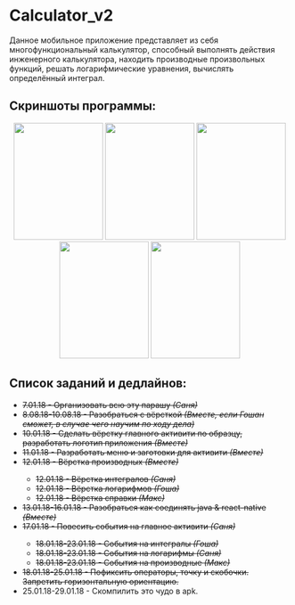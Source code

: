 # Calculator_v2
Данное мобильное приложение представляет из себя многофункциональный калькулятор, способный выполнять действия инженерного калькулятора, находить производные произвольных функций, решать логарифмические уравнения, вычислять определённый интеграл.
<h2 align="left"> Скриншоты программы:</h2>
<p align="center">
  <img src="https://image.ibb.co/mGxSOb/scr1.png" width="160" height="210">
  <img src="https://image.ibb.co/jgsu3b/scr2.png" width="160" height="210">
  <img src="https://image.ibb.co/mOvdww/scr3.png" width="160" height="210">
  <img src="https://image.ibb.co/hLrJww/scr4.png" width="160" height="210">
  <img src="https://image.ibb.co/iUbJww/scr5.png" width="160" height="210">
</p>
<h2 align="left"> Список заданий и дедлайнов:</h2>
<ul>
  <s><li>7.01.18 - Организовать всю эту парашу <i>(Саня)</i></li></s>
  <s><li>8.08.18-10.08.18 - Разобраться с вёрсткой <i>(Вместе, если Гошан сможет, в случае чего научим по ходу дела)</i></li></s>
  <s><li>10.01.18 - Сделать вёрстку главного активити по образцу, разработать логотип приложения <i>(Вместе)</i></li></s>
  <s><li>11.01.18 - Разработать меню и заготовки для активити <i>(Вместе)</i></li></s>
  <s><li>12.01.18 - Вёрстка производных <i>(Вместе)</i></li></s>
  <ul>
    <s><li>12.01.18 - Вёрстка интегралов <i>(Саня)</i></li></s>
    <s><li>12.01.18 - Вёрстка логарифмов <i>(Гоша)</i></li></s>
    <s><li>12.01.18 - Вёрстка справки <i>(Макс)</i></li></s>
  </ul>
  <s><li>13.01.18-16.01.18 - Разобраться как соединять java & react-native <i>(Вместе)</i></li></s>
  <s><li>17.01.18 - Повесить события на главное активити <i>(Саня)</i></li></s>
   <ul>
    <s><li>18.01.18-23.01.18 - События на интегралы <i>(Гоша)</i></li></s>
    <s><li>18.01.18-23.01.18 - События на логарифмы <i>(Саня)</i></li></s>
    <s><li>18.01.18-23.01.18 - События на производные <i>(Макс)</i></li></s>
  </ul>
  <s><li>18.01.18-25.01.18 - Пофиксить операторы, точку и скобочки. Запретить горизонтальную ориентацию.</li></s>
  <li>25.01.18-29.01.18 - Скомпилить это чудо в apk.</li>
</ul> 


